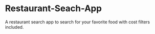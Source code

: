 # Restaurant-Seach-App
A restaurant search app to search  for your favorite food with cost filters included.
